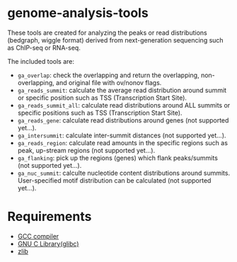 genome-analysis-tools
========
These tools are created for analyzing the peaks or read distributions (bedgraph, wiggle format) derived from next-generation sequencing such as ChIP-seq or RNA-seq.

The included tools are:
* `ga_overlap`: check the overlapping and return the overlapping, non-overlapping, and original file with ov/nonov flags.
* `ga_reads_summit`: calculate the average read distribution around summit or specific position such as TSS (Transcription Start Site).
* `ga_reads_summit_all`: calculate read distributions around ALL summits or specific positions such as TSS (Transcription Start Site).
* `ga_reads_gene`: calculate read distributions around genes (not supported yet...).
* `ga_intersummit`: calculate inter-summit distances (not supported yet...).
* `ga_reads_region`: calculate read amounts in the specific regions such as peak, up-stream regions (not supported yet...).
* `ga_flanking`: pick up the regions (genes) which flank peaks/summits (not supported yet...).
* `ga_nuc_summit`: calculte nucleotide content distributions around summits. User-specified motif distribution can be calculated (not supported yet...).

Requirements
========
* [GCC compiler](http://gcc.gnu.org/)
* [GNU C Library(glibc)](http://www.gnu.org/software/libc/)
* [zlib](http://www.zlib.net/)
